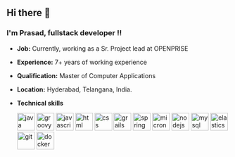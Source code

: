 ## Hi there 👋

### I'm Prasad, fullstack developer !!
- **Job:** Currently, working as a Sr. Project lead at OPENPRISE
- **Experience:** 7+ years of working experience
- **Qualification:** Master of Computer Applications
- **Location:** Hyderabad, Telangana, India.
- **Technical skills** 

   <img width="40px" alt="java" src="https://user-images.githubusercontent.com/7942452/147738716-3618966b-894f-460f-b9ea-86ea4b77e1ad.png" />
   <img width="40px" alt="groovy" src="https://user-images.githubusercontent.com/7942452/147739857-ca61fd48-7bed-4825-91a8-14bc16ba5b67.png" />
   <img width="40px" alt="javascript" src="https://user-images.githubusercontent.com/7942452/147740140-941247fd-fb4a-4ee1-abed-f1d0475f62a3.png" />
   <img width="40px" alt="html" src="https://user-images.githubusercontent.com/7942452/147740414-bfd5d9c5-1e00-4a63-b465-dce519e1ddd5.png" />
   <img width="40px" alt="css" src="https://user-images.githubusercontent.com/7942452/147740491-7255fd69-5447-42c3-998b-1455757c3400.png" />
   <img width="40px" alt="grails" src="https://user-images.githubusercontent.com/7942452/147739980-a5fcdd2d-c3e0-4a18-ac18-126fb09e513f.png" />
   <img width="40px" alt="spring" src="https://user-images.githubusercontent.com/7942452/147740924-afe373fe-bd4a-4f9c-aaa1-f79b9b3910fb.png" />
   <img width="40px" alt="micronaut" src="https://user-images.githubusercontent.com/7942452/147741391-20faa4e2-a7ce-45f5-9275-8825d6002320.png" />
   <img width="40px" alt="nodejs" src="https://user-images.githubusercontent.com/7942452/147740356-5e814a80-0dfc-4e6f-a3c1-514223a655d2.png" />
   <img width="40px" alt="mysql" src="https://user-images.githubusercontent.com/7942452/147741142-ed628c72-bf7f-4847-a7a6-eaa950503ffb.png" />
   <img width="40px" alt="elasticsearch" src="https://user-images.githubusercontent.com/7942452/147740618-64645ea0-f60e-4a23-891a-f0014c607af9.png" />
   <img width="40px" alt="git" src="https://user-images.githubusercontent.com/7942452/147741517-086ea98a-1f80-4cee-b895-c4192fda456a.png" />
   <img width="40px" alt="docker" src="https://user-images.githubusercontent.com/7942452/147740814-8d57013e-9103-4089-9be1-bc1497d143e7.png" />
